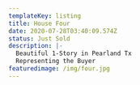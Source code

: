 ```yaml
---
templateKey: listing
title: House Four
date: 2020-07-28T03:40:09.574Z
status: Just Sold
description: |-
  Beautiful 1-Story in Pearland Tx
  Representing the Buyer
featuredimage: /img/four.jpg
---
```

